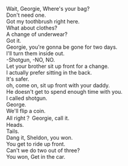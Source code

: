 

Wait, Georgie, Where's your bag?     
Don't need one.     
Got my toothbrush right here.     
What about clothes?     
A change of underwear?     
Got it.     
Georgie, you're gonna be gone for two days.     
I'll turn them inside out.     
-Shotgun, -NO, NO.     
Let your brother sit up front for a change.     
I actually prefer sitting in the back.     
It's safer.     
oh, come on, sit up front with your daddy.     
He doesn't get to spend enough time with you.     
I called shotgun.     
George.     
We'll flip a coin.     
All right？ Georgie, call it.     
Heads.     
Tails.     
Dang it, Sheldon, you won.     
You get to ride up front.     
Can't we do two out of three?     
You won, Get in the car.     


